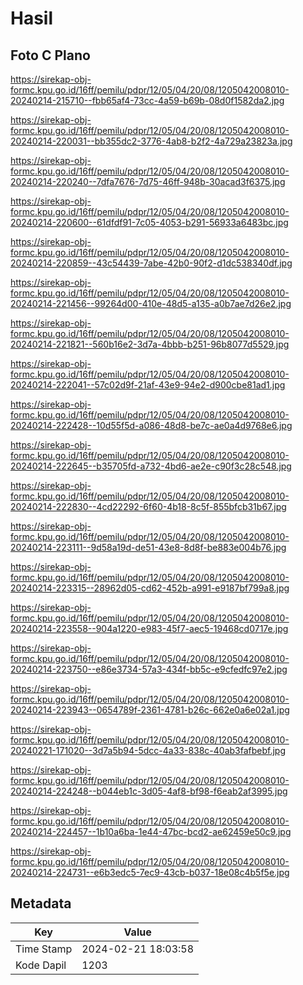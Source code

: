 # Hasil

## Foto C Plano

https://sirekap-obj-formc.kpu.go.id/16ff/pemilu/pdpr/12/05/04/20/08/1205042008010-20240214-215710--fbb65af4-73cc-4a59-b69b-08d0f1582da2.jpg

https://sirekap-obj-formc.kpu.go.id/16ff/pemilu/pdpr/12/05/04/20/08/1205042008010-20240214-220031--bb355dc2-3776-4ab8-b2f2-4a729a23823a.jpg

https://sirekap-obj-formc.kpu.go.id/16ff/pemilu/pdpr/12/05/04/20/08/1205042008010-20240214-220240--7dfa7676-7d75-46ff-948b-30acad3f6375.jpg

https://sirekap-obj-formc.kpu.go.id/16ff/pemilu/pdpr/12/05/04/20/08/1205042008010-20240214-220600--61dfdf91-7c05-4053-b291-56933a6483bc.jpg

https://sirekap-obj-formc.kpu.go.id/16ff/pemilu/pdpr/12/05/04/20/08/1205042008010-20240214-220859--43c54439-7abe-42b0-90f2-d1dc538340df.jpg

https://sirekap-obj-formc.kpu.go.id/16ff/pemilu/pdpr/12/05/04/20/08/1205042008010-20240214-221456--99264d00-410e-48d5-a135-a0b7ae7d26e2.jpg

https://sirekap-obj-formc.kpu.go.id/16ff/pemilu/pdpr/12/05/04/20/08/1205042008010-20240214-221821--560b16e2-3d7a-4bbb-b251-96b8077d5529.jpg

https://sirekap-obj-formc.kpu.go.id/16ff/pemilu/pdpr/12/05/04/20/08/1205042008010-20240214-222041--57c02d9f-21af-43e9-94e2-d900cbe81ad1.jpg

https://sirekap-obj-formc.kpu.go.id/16ff/pemilu/pdpr/12/05/04/20/08/1205042008010-20240214-222428--10d55f5d-a086-48d8-be7c-ae0a4d9768e6.jpg

https://sirekap-obj-formc.kpu.go.id/16ff/pemilu/pdpr/12/05/04/20/08/1205042008010-20240214-222645--b35705fd-a732-4bd6-ae2e-c90f3c28c548.jpg

https://sirekap-obj-formc.kpu.go.id/16ff/pemilu/pdpr/12/05/04/20/08/1205042008010-20240214-222830--4cd22292-6f60-4b18-8c5f-855bfcb31b67.jpg

https://sirekap-obj-formc.kpu.go.id/16ff/pemilu/pdpr/12/05/04/20/08/1205042008010-20240214-223111--9d58a19d-de51-43e8-8d8f-be883e004b76.jpg

https://sirekap-obj-formc.kpu.go.id/16ff/pemilu/pdpr/12/05/04/20/08/1205042008010-20240214-223315--28962d05-cd62-452b-a991-e9187bf799a8.jpg

https://sirekap-obj-formc.kpu.go.id/16ff/pemilu/pdpr/12/05/04/20/08/1205042008010-20240214-223558--904a1220-e983-45f7-aec5-19468cd0717e.jpg

https://sirekap-obj-formc.kpu.go.id/16ff/pemilu/pdpr/12/05/04/20/08/1205042008010-20240214-223750--e86e3734-57a3-434f-bb5c-e9cfedfc97e2.jpg

https://sirekap-obj-formc.kpu.go.id/16ff/pemilu/pdpr/12/05/04/20/08/1205042008010-20240214-223943--0654789f-2361-4781-b26c-662e0a6e02a1.jpg

https://sirekap-obj-formc.kpu.go.id/16ff/pemilu/pdpr/12/05/04/20/08/1205042008010-20240221-171020--3d7a5b94-5dcc-4a33-838c-40ab3fafbebf.jpg

https://sirekap-obj-formc.kpu.go.id/16ff/pemilu/pdpr/12/05/04/20/08/1205042008010-20240214-224248--b044eb1c-3d05-4af8-bf98-f6eab2af3995.jpg

https://sirekap-obj-formc.kpu.go.id/16ff/pemilu/pdpr/12/05/04/20/08/1205042008010-20240214-224457--1b10a6ba-1e44-47bc-bcd2-ae62459e50c9.jpg

https://sirekap-obj-formc.kpu.go.id/16ff/pemilu/pdpr/12/05/04/20/08/1205042008010-20240214-224731--e6b3edc5-7ec9-43cb-b037-18e08c4b5f5e.jpg


## Metadata

| Key        | Value               |
| ---------- | ------------------- |
| Time Stamp | 2024-02-21 18:03:58 |
| Kode Dapil | 1203                |



